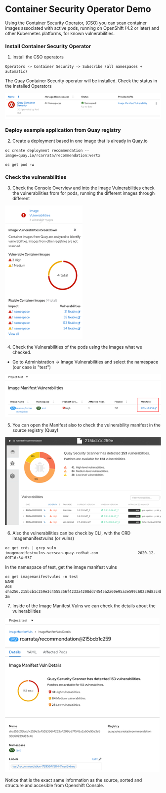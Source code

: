 # Container Security Operator Demo

Using the Container Security Operator, (CSO) you can scan container images associated with active
pods, running on OpenShift (4.2 or later) and other Kubernetes platforms, for known vulnerabilities.

### Install Container Security Operator

1. Install the CSO operators

```
Operators -> Container Security -> Subscribe (all namespaces + automatic)
```

The Quay Container Security operator will be installed. Check the status in the Installed Operators

<img src="pics/cso0.png" alt="cso0" width="800"/>

### Deploy example application from Quay registry

2. Create a deployment based in one image that is already in Quay.io

```
oc create deployment recommendation --image=quay.io/rcarrata/recommendation:vertx
```

```
oc get pod -w
```

### Check the vulnerabilities

3. Check the Console Overview and into the Image Vulnerabilities check the vulnerabilities from for
   pods, running the different images through different

<img src="pics/cso1.png" alt="cso1" width="250"/>

4. Check the Vulnerabilities of the pods using the images what we checked.

* Go to Administration -> Image Vulnerabilities and select the namespace (our case is "test")

<img src="pics/cso2.png" alt="cso2" width="600"/>

5. You can open the Manifest also to check the vulnerability manifest in the source registry (Quay)

<img src="pics/cso4.png" alt="cso4" width="600"/>

6. Also the vulnerabilities can be check by CLI, with the CRD imagemanifestvulns (or vulns)

```
oc get crds | grep vuln
imagemanifestvulns.secscan.quay.redhat.com                  2020-12-09T16:34:53Z
```

In the namespace of test, get the image manifest vulns

```
oc get imagemanifestvulns -n test
NAME                                                                      AGE
sha256.215bcb1c259e3c4555356f4233a4208dd74545a2a60e95a3e599c60239d83c4b   2m
```

7. Inside of the Image Manifest Vulns we can check the details about the vulnerabilities

<img src="pics/cso3.png" alt="cso2" width="500"/>

Notice that is the exact same information as the source, sorted and structure and accesible from
Openshift Console.
